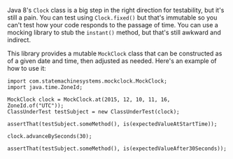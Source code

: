 Java 8's `Clock` class is a big step in the right direction for testability, but it's still a pain. You can
test using `Clock.fixed()` but that's immutable so you can't test how your code responds to the passage of time.
You can use a mocking library to stub the `instant()` method, but that's still awkward and indirect.

This library provides a mutable `MockClock` class that can be constructed as of a given date and time, then adjusted as
needed. Here's an example of how to use it:


    import com.statemachinesystems.mockclock.MockClock;
    import java.time.ZoneId;

    MockClock clock = MockClock.at(2015, 12, 10, 11, 16, ZoneId.of("UTC"));
    ClassUnderTest testSubject = new ClassUnderTest(clock);

    assertThat(testSubject.someMethod(), is(expectedValueAtStartTime));

    clock.advanceBySeconds(30);

    assertThat(testSubject.someMethod(), is(expectedValueAfter30Seconds));
